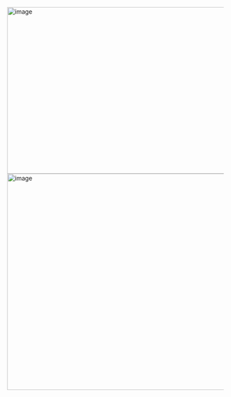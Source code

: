 <img width="1227" height="388" alt="image" src="https://github.com/user-attachments/assets/beec6bc8-98c2-4fa5-9b64-9f7658a19b77" />
<img width="1229" height="504" alt="image" src="https://github.com/user-attachments/assets/52f6ce53-7f8f-4580-9033-a4008a14e135" />

